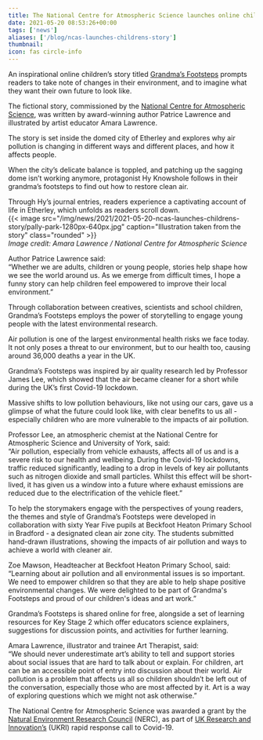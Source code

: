 ```yaml
---
title: The National Centre for Atmospheric Science launches online children’s story exploring changes in air pollution
date: 2021-05-20 08:53:26+00:00
tags: ['news']
aliases: ['/blog/ncas-launches-childrens-story']
thumbnail: 
icon: fas circle-info
---
```


An inspirational online children’s story titled [Grandma’s Footsteps](https://grandmasfootsteps.com/) prompts readers to take note of changes in their environment, and to imagine what they want their own future to look like.  
  
The fictional story, commissioned by the [National Centre for Atmospheric Science](http://www.ncas.ac.uk), was written by award-winning author Patrice Lawrence and illustrated by artist educator Amara Lawrence.  
  
The story is set inside the domed city of Etherley and explores why air pollution is changing in different ways and different places, and how it affects people.   
  
When the city’s delicate balance is toppled, and patching up the sagging dome isn’t working anymore, protagonist Hy Knowshole follows in their grandma’s footsteps to find out how to restore clean air.  
  
Through Hy’s journal entries, readers experience a captivating account of life in Etherley, which unfolds as readers scroll down.  
{{< image src="/img/news/2021/2021-05-20-ncas-launches-childrens-story/pally-park-1280px-640px.jpg"  caption="Illustration taken from the story" class="rounded" >}}  
*Image credit: Amara Lawrence / National Centre for Atmospheric Science*  
  
Author Patrice Lawrence said:  
“Whether we are adults, children or young people, stories help shape how we see the world around us. As we emerge from difficult times, I hope a funny story can help children feel empowered to improve their local environment.”  
  
Through collaboration between creatives, scientists and school children, Grandma’s Footsteps employs the power of storytelling to engage young people with the latest environmental research.  
  
Air pollution is one of the largest environmental health risks we face today. It not only poses a threat to our environment, but to our health too, causing around 36,000 deaths a year in the UK.   
  
Grandma’s Footsteps was inspired by air quality research led by Professor James Lee, which showed that the air became cleaner for a short while during the UK’s first Covid-19 lockdown.  
  
Massive shifts to low pollution behaviours, like not using our cars, gave us a glimpse of what the future could look like, with clear benefits to us all - especially children who are more vulnerable to the impacts of air pollution.   
  
Professor Lee, an atmospheric chemist at the National Centre for Atmospheric Science and University of York, said:  
“Air pollution, especially from vehicle exhausts, affects all of us and is a severe risk to our health and wellbeing. During the Covid-19 lockdowns, traffic reduced significantly, leading to a drop in levels of key air pollutants such as nitrogen dioxide and small particles. Whilst this effect will be short-lived, it has given us a window into a future where exhaust emissions are reduced due to the electrification of the vehicle fleet.”  
  
To help the storymakers engage with the perspectives of young readers, the themes and style of Grandma’s Footsteps were developed in collaboration with sixty Year Five pupils at Beckfoot Heaton Primary School in Bradford - a designated clean air zone city. The students submitted hand-drawn illustrations, showing the impacts of air pollution and ways to achieve a world with cleaner air.   
  
Zoe Mawson, Headteacher at Beckfoot Heaton Primary School, said:  
“Learning about air pollution and all environmental issues is so important. We need to empower children so that they are able to help shape positive environmental changes. We were delighted to be part of Grandma's Footsteps and proud of our children's ideas and art work.”  
  
Grandma’s Footsteps is shared online for free, alongside a set of learning resources for Key Stage 2 which offer educators science explainers, suggestions for discussion points, and activities for further learning.  
  
Amara Lawrence, illustrator and trainee Art Therapist, said:  
“We should never underestimate art’s ability to tell and support stories about social issues that are hard to talk about or explain. For children, art can be an accessible point of entry into discussion about their world. Air pollution is a problem that affects us all so children shouldn’t be left out of the conversation, especially those who are most affected by it. Art is a way of exploring questions which we might not ask otherwise.”  
  
The National Centre for Atmospheric Science was awarded a grant by the [Natural Environment Research Council](https://nerc.ukri.org/) (NERC), as part of [UK Research and Innovation’s](http://ukri.org) (UKRI) rapid response call to Covid-19.


